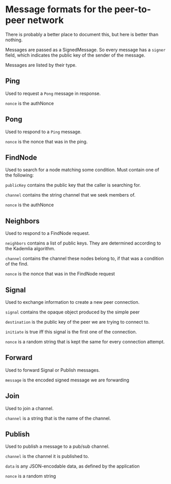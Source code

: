 # Message formats for the peer-to-peer network

There is probably a better place to document this, but here is better than nothing.

Messages are passed as a SignedMessage. So every message has a `signer` field, which
indicates the public key of the sender of the message.

Messages are listed by their type.

## Ping

Used to request a `Pong` message in response.

`nonce` is the authNonce

## Pong

Used to respond to a `Ping` message.

`nonce` is the nonce that was in the ping.

## FindNode

Used to search for a node matching some condition. Must contain one of the following:

`publicKey` contains the public key that the caller is searching for.

`channel` contains the string channel that we seek members of.

`nonce` is the authNonce

## Neighbors

Used to respond to a FindNode request.

`neighbors` contains a list of public keys. They are determined according to the
Kademlia algorithm.

`channel` contains the channel these nodes belong to, if that was a condition of the find.

`nonce` is the nonce that was in the FindNode request

## Signal

Used to exchange information to create a new peer connection.

`signal` contains the opaque object produced by the simple peer

`destination` is the public key of the peer we are trying to connect to.

`initiate` is true iff this signal is the first one of the connection.

`nonce` is a random string that is kept the same for every connection attempt.

## Forward

Used to forward Signal or Publish messages.

`message` is the encoded signed message we are forwarding

## Join

Used to join a channel.

`channel` is a string that is the name of the channel.

## Publish

Used to publish a message to a pub/sub channel.

`channel` is the channel it is published to.

`data` is any JSON-encodable data, as defined by the application

`nonce` is a random string
